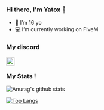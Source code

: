 ### Hi there, I'm Yatox 👋

- 💫 I’m 16 yo
- 💻 I’m currently working on FiveM

### My discord

<img align="left" alt="My discord" width="22px" src="https://cdn.jsdelivr.net/npm/simple-icons@v3/icons/discord.svg" />
<br />

### My Stats !


![Anurag's github stats](https://github-readme-stats.vercel.app/api?username=Yatox18&count_private=true&show_icons=true?theme=buefy)
<br />

[![Top Langs](https://github-readme-stats.vercel.app/api/top-langs/?username=Yatox18)](https://github.com/anuraghazra/github-readme-stats)
